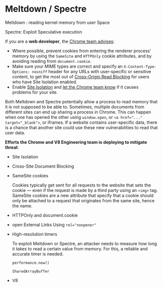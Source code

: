 # Meltdown / Spectre



Meltdown : reading kernel memory from user Space

Spectre: Exploit Speculative execution



If you are a **web developer**, the [Chrome team advises](https://www.chromium.org/Home/chromium-security/ssca):

- Where possible, prevent cookies from entering the renderer process' memory by using the `SameSite` and `HTTPOnly` cookie attributes, and by avoiding reading from `document.cookie`.
- Make sure your MIME types are correct and specify an `X-Content-Type-Options: nosniff` header for any URLs with user-specific or sensitive content, to get the most out of [Cross-Origin Read Blocking](https://developer.chrome.com/web/updates/2018/07/site-isolation#corb) for users who have Site Isolation enabled.
- Enable [Site Isolation](https://www.chromium.org/Home/chromium-security/site-isolation) and [let the Chrome team know](http://crbug.com/new) if it causes problems for your site.





Both Meltdown and Spectre potentially allow a process to read memory that it is not supposed to be able to. Sometimes, multiple documents from different sites can end up sharing a process in Chrome. This can happen when one has opened the other using `window.open`, or `<a href="..." target="_blank">`, or iframes. If a website contains user-specific data, there is a chance that another site could use these new vulnerabilities to read that user data.





**Efforts the Chrome and V8 Engineering team is deploying to mitigate threat**:

- Site Isolation

- Cross-Site Document Blocking

- SameSite cookies

  Cookies typically get sent for all requests to the website that sets the cookie — even if the request is made by a third party using an `<img>` tag. SameSite cookies are a new attribute that specify that a cookie should only be attached to a request that originates from the same site, hence the name.

- HTTPOnly and document.cookie

- open External Links Using `rel="noopener"`

- High-resolution timers

  To exploit Meltdown or Spectre, an attacker needs to measure how long it takes to read a certain value from memory. For this, a reliable and accurate timer is needed.

  `performance.now()` 

  `SharedArrayBuffer`

- V8